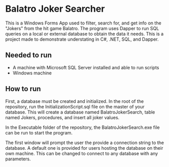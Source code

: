 # Balatro Joker Searcher
This is a Windows Forms App used to filter, search for, and get info on the "Jokers" from the hit game Balatro. The program uses Dapper to run SQL queries on a local or external database to obtain the data it needs. This is a project made to demonstrate understating in C#, .NET, SQL, and Dapper. 
## Needed to run
- A machine with Microsoft SQL Server installed and able to run scripts
- Windows machine
## How to run
<p>First, a database must be created and initialized. In the root of the repository, run the InitializationScript.sql file on the master of your database. This will create a database named BalatroJokerSearch, table named Jokers, procedures, and insert all joker values.</p>
<p>In the Executable folder of the repository, the BalatroJokerSearch.exe file can be run to start the program.</p>
<p>The first window will prompt the user the provide a connection string to the database. A default one is provided for users hosting the database on their own machine. This can be changed to connect to any database with any parameters.</p>
